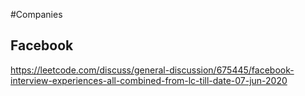 #Companies  
  
##  Facebook  
https://leetcode.com/discuss/general-discussion/675445/facebook-interview-experiences-all-combined-from-lc-till-date-07-jun-2020  